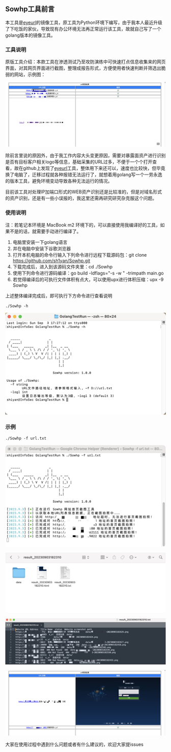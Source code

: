 ## Sowhp工具前言

本工具是[eyeurl](https://github.com/yunxiaoshu/eyeurl)的镜像工具，原工具为Python环境下编写，由于我本人最近升级了下吃饭的家伙，导致现有办公环境无法再正常运行该工具，故就自己写了一个golang版本的镜像工具。

### 工具说明

原版工具介绍：本款工具在渗透测试乃至攻防演练中可快速打点信息收集来的网页界面，对其网页界面进行截图，整理成报告形式，方便使用者快速判断并筛选出脆弱的网站，示例图：

![WX20230903-1](./image/WX20230903-1.png)

除前言里说的原因外，由于我工作内容大头变更原因，需要对暴露面资产进行识别是否有目标客户相关logo等信息，基础采集的URL过多，不便于一个个打开查看，故在github上发现了[eyeurl](https://github.com/yunxiaoshu/eyeurl)工具，整体用下来还可以，速度也比较快，但毕竟换了电脑了，迁移过程就各种报错无法运行了，就想着用golang写一个一劳永逸的版本工具，避免环境变动导致各种无法运行的情况。

目前该工具对处理IP加端口形式的WEB资产识别还是比较准的，但是对域名形式的资产识别，还是有一些小误报的，我这里还需再研究研究杂克服这个问题。

### 使用说明

注：若笔记本环境是 MacBook m2 环境下的，可以直接使用我编译好的工具，如果不是的话，就需要手动进行编译了。 

1. 电脑里安装一下golang语言
2. 并在电脑中安装下谷歌浏览器
3. 打开本机电脑的命令行输入下列命令进行远程下载源码包：git clone https://github.com/sh1yan/Sowhp.git
4. 下载完成后，进入到该源码文件夹里：cd ./Sowhp
5. 使用下列命令进行源码编译：go build -ldflags="-s -w " -trimpath main.go
6. 若觉得编译后的可执行文件体积有点大，可以使用upx进行体积压缩：upx -9 Sowhp

上述整体编译完成后，即可执行下方命令进行查看说明

```shell
./Sowhp -h
```

![WX20230903-2](./image/WX20230903-2.png)

### 示例

```
./Sowhp -f url.txt
```

![WX20230903-3](./image/WX20230903-3.png)

![WX20230903-4](./image/WX20230903-4.png)

![WX20230903-5](./image/WX20230903-5.png)

![WX20230903-6](./image/WX20230903-6.png)

大家在使用过程中遇到什么问题或者有什么建议的，欢迎大家提issues
